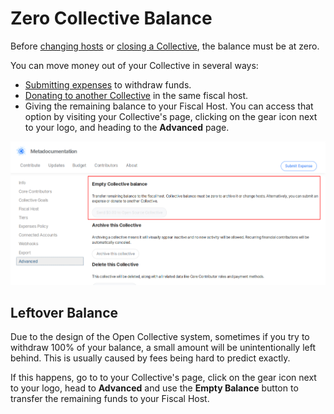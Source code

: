 # Zero Collective Balance

Before [changing hosts](add-or-change-fiscal-host.md#changing-fiscal-host) or [closing a Collective](closing-a-collective.md), the balance must be at zero.

You can move money out of your Collective in several ways:

* [Submitting expenses](../expenses-and-getting-paid/submitting-expenses.md) to withdraw funds.
* [Donating to another Collective](../financial-contributors/collectives/collective-to-collective-donations.md) in the same fiscal host.
* Giving the remaining balance to your Fiscal Host. You can access that option by visiting your Collective's page, clicking on the gear icon next to your logo, and heading to the **Advanced** page.

![](../.gitbook/assets/collectives_empty-balance.png)

## Leftover Balance

Due to the design of the Open Collective system, sometimes if you try to withdraw 100% of your balance, a small amount will be unintentionally left behind. This is usually caused by fees being hard to predict exactly.

If this happens, go to to your Collective's page, click on the gear icon next to your logo, head to **Advanced** and use the **Empty Balance** button to transfer the remaining funds to your Fiscal Host.

